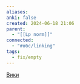 ```yaml
---
aliases: 
anki: false
created: 2024-06-18 21:06
parent:
  - "[[Lp norm]]"
connected:
  - "#обс/linking"
tags:
  - fix/empty
---
```


[Вики](https://ru.wikipedia.org/wiki/%D0%A1%D1%80%D0%B5%D0%B4%D0%BD%D0%B5%D0%B5_%D0%B3%D0%B5%D0%BE%D0%BC%D0%B5%D1%82%D1%80%D0%B8%D1%87%D0%B5%D1%81%D0%BA%D0%BE%D0%B5)